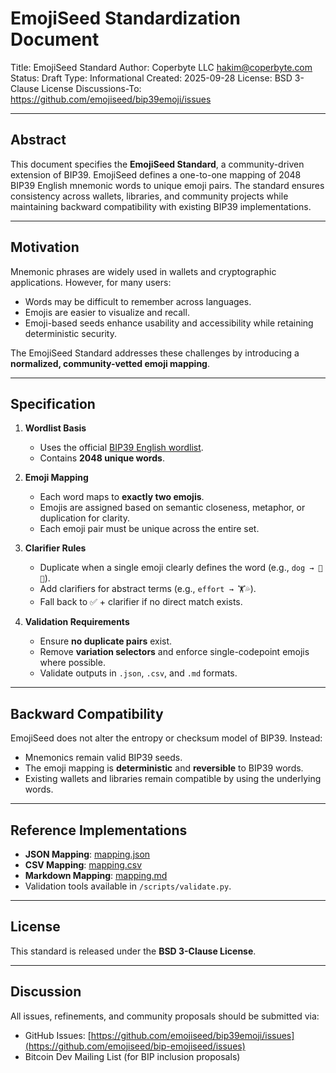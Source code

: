 # EmojiSeed Standardization Document

Title: EmojiSeed Standard
Author: Coperbyte LLC <hakim@coperbyte.com>
Status: Draft
Type: Informational
Created: 2025-09-28
License: BSD 3-Clause License
Discussions-To: https://github.com/emojiseed/bip39emoji/issues

---

## Abstract

This document specifies the **EmojiSeed Standard**, a community-driven extension of BIP39. EmojiSeed defines a one-to-one mapping of 2048 BIP39 English mnemonic words to unique emoji pairs. The standard ensures consistency across wallets, libraries, and community projects while maintaining backward compatibility with existing BIP39 implementations.

---

## Motivation

Mnemonic phrases are widely used in wallets and cryptographic applications. However, for many users:

- Words may be difficult to remember across languages.  
- Emojis are easier to visualize and recall.  
- Emoji-based seeds enhance usability and accessibility while retaining deterministic security.  

The EmojiSeed Standard addresses these challenges by introducing a **normalized, community-vetted emoji mapping**.

---

## Specification

1. **Wordlist Basis**  
   - Uses the official [BIP39 English wordlist](https://github.com/bitcoin/bips/blob/master/bip-0039/english.txt).  
   - Contains **2048 unique words**.

2. **Emoji Mapping**  
   - Each word maps to **exactly two emojis**.  
   - Emojis are assigned based on semantic closeness, metaphor, or duplication for clarity.  
   - Each emoji pair must be unique across the entire set.

3. **Clarifier Rules**  
   - Duplicate when a single emoji clearly defines the word (e.g., `dog → 🐶🐶`).  
   - Add clarifiers for abstract terms (e.g., `effort → 🏋️💦`).  
   - Fall back to ✅ + clarifier if no direct match exists.

4. **Validation Requirements**  
   - Ensure **no duplicate pairs** exist.  
   - Remove **variation selectors** and enforce single-codepoint emojis where possible.  
   - Validate outputs in `.json`, `.csv`, and `.md` formats.

---

## Backward Compatibility

EmojiSeed does not alter the entropy or checksum model of BIP39. Instead:

- Mnemonics remain valid BIP39 seeds.  
- The emoji mapping is **deterministic** and **reversible** to BIP39 words.  
- Existing wallets and libraries remain compatible by using the underlying words.

---

## Reference Implementations

- **JSON Mapping**: [mapping.json](mapping.json)  
- **CSV Mapping**: [mapping.csv](mapping.csv)  
- **Markdown Mapping**: [mapping.md](mapping.md)  
- Validation tools available in `/scripts/validate.py`.

---

## License

This standard is released under the **BSD 3-Clause License**.

---

## Discussion

All issues, refinements, and community proposals should be submitted via:

- GitHub Issues: [https://github.com/emojiseed/bip39emoji/issues](https://github.com/emojiseed/bip-emojiseed/issues)  
- Bitcoin Dev Mailing List (for BIP inclusion proposals)  
